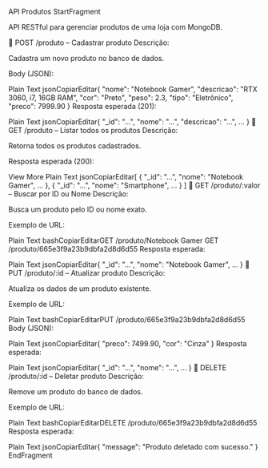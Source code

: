 API Produtos
StartFragment

<p >API RESTful para gerenciar produtos de uma loja com MongoDB.</p> 

📌 POST /produto – Cadastrar produto
Descrição:

Cadastra um novo produto no banco de dados.

Body (JSON):

Plain Text
jsonCopiarEditar{
  "nome": "Notebook Gamer",
  "descricao": "RTX 3060, i7, 16GB RAM",
  "cor": "Preto",
  "peso": 2.3,
  "tipo": "Eletrônico",
  "preco": 7999.90
}
Resposta esperada (201):

Plain Text
jsonCopiarEditar{
  "_id": "...",
  "nome": "...",
  "descricao": "...",
  ...
}
📌 GET /produto – Listar todos os produtos
Descrição:

Retorna todos os produtos cadastrados.

Resposta esperada (200):

View More
Plain Text
jsonCopiarEditar[
  {
    "_id": "...",
    "nome": "Notebook Gamer",
    ...
  },
  {
    "_id": "...",
    "nome": "Smartphone",
    ...
  }
]
📌 GET /produto/:valor – Buscar por ID ou Nome
Descrição:

Busca um produto pelo ID ou nome exato.

Exemplo de URL:

Plain Text
bashCopiarEditarGET /produto/Notebook Gamer
GET /produto/665e3f9a23b9dbfa2d8d6d55
Resposta esperada:

Plain Text
jsonCopiarEditar{
  "_id": "...",
  "nome": "Notebook Gamer",
  ...
}
📌 PUT /produto/:id – Atualizar produto
Descrição:

Atualiza os dados de um produto existente.

Exemplo de URL:

Plain Text
bashCopiarEditarPUT /produto/665e3f9a23b9dbfa2d8d6d55
Body (JSON):

Plain Text
jsonCopiarEditar{
  "preco": 7499.90,
  "cor": "Cinza"
}
Resposta esperada:

Plain Text
jsonCopiarEditar{
  "_id": "...",
  "nome": "...",
  ...
}
📌 DELETE /produto/:id – Deletar produto
Descrição:

Remove um produto do banco de dados.

Exemplo de URL:

Plain Text
bashCopiarEditarDELETE /produto/665e3f9a23b9dbfa2d8d6d55
Resposta esperada:

Plain Text
jsonCopiarEditar{
  "message": "Produto deletado com sucesso."
}
EndFragment
